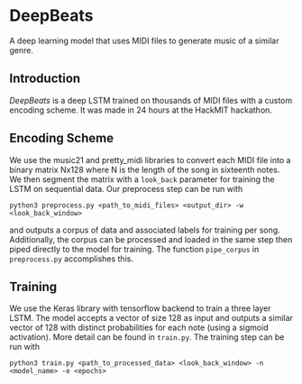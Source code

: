 # DeepBeats
A deep learning model that uses MIDI files to generate music of a similar genre.

## Introduction
_DeepBeats_ is a deep LSTM trained on thousands of MIDI files with a custom encoding scheme. It was made in 24 hours at the HackMIT hackathon.

## Encoding Scheme
We use the music21 and pretty_midi libraries to convert each MIDI file into a binary matrix Nx128 where N is the length of the song in sixteenth notes. We then segment the matrix with a `look_back` parameter for training the LSTM on sequential data. Our preprocess step can be run with 

`python3 preprocess.py <path_to_midi_files> <output_dir> -w <look_back_window>`

and outputs a corpus of data and associated labels for training per song. Additionally, the corpus can be processed and loaded in the same step then piped directly to the model for training. The function `pipe_corpus` in `preprocess.py` accomplishes this.

## Training

We use the Keras library with tensorflow backend to train a three layer LSTM. The model accepts a vector of size 128 as input and outputs a similar vector of 128 with distinct probabilities for each note (using a sigmoid activation). More detail can be found in `train.py`. The training step can be run with

`python3 train.py <path_to_processed_data> <look_back_window> -n <model_name> -e <epochs>`


